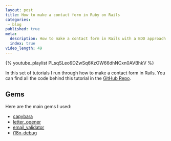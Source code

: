 ```yaml
---
layout: post
title: How to make a contact form in Ruby on Rails
categories:
 – blog
published: true
meta:
  description: How to make a contact form in Rails with a BDD approach
  index: true
video_length: 49
---
```


{% youtube_playlist PLsqSLeo9DZwSq6KzOW66dhNCxn0AVBhkV %}

In this set of tutorials I run through how to make a contact form in Rails. You can find all the code behind this tutorial in the [GitHub Repo](https://github.com/MikeRogers0/RoR4-Contact-Form).

## Gems

Here are the main gems I used:

* [capybara](https://github.com/jnicklas/capybara)
* [letter_opener](https://github.com/ryanb/letter_opener)
* [email_validator](https://github.com/balexand/email_validator)
* [i18n-debug](https://github.com/fphilipe/i18n-debug)
